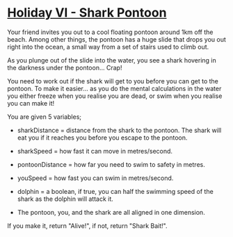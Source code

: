 # [Holiday VI - Shark Pontoon](https://www.codewars.com/kata/holiday-vi-shark-pontoon "https://www.codewars.com/kata/57e921d8b36340f1fd000059")

Your friend invites you out to a cool floating pontoon around 1km off the beach. Among other things,
the pontoon has a huge slide that drops you out right into the ocean, a small way from a set of
stairs used to climb out.

As you plunge out of the slide into the water, you see a shark hovering in the darkness under the
pontoon... Crap!

You need to work out if the shark will get to you before you can get to the pontoon. To make it
easier... as you do the mental calculations in the water you either freeze when you realise you are
dead, or swim when you realise you can make it!

You are given 5 variables;

* sharkDistance = distance from the shark to the pontoon. The shark will eat you if it reaches you
  before you escape to the pontoon.

* sharkSpeed = how fast it can move in metres/second.

* pontoonDistance = how far you need to swim to safety in metres.

* youSpeed = how fast you can swim in metres/second.

* dolphin = a boolean, if true, you can half the swimming speed of the shark as the dolphin will
  attack it.

* The pontoon, you, and the shark are all aligned in one dimension.

If you make it, return "Alive!", if not, return "Shark Bait!".